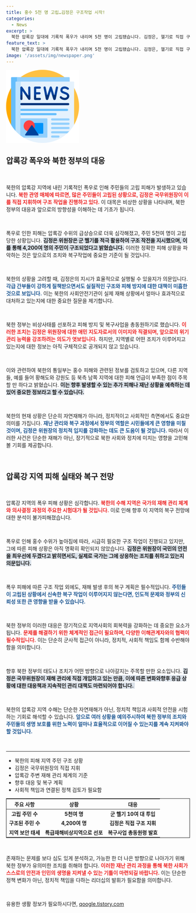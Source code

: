 ```yaml
---
title: 홍수 5천 명 고립…김정은 구조작업 시작!
categories:
  - News
excerpt: >
  북한 압록강 일대에 기록적 폭우가 내리며 5천 명이 고립됐습니다. 김정은, 헬기로 직접 구조 지휘 중 강력한 간부 질책! 과연 무사히 구조될 수 있을까요?
feature_text: >
  북한 압록강 일대에 기록적 폭우가 내리며 5천 명이 고립됐습니다. 김정은, 헬기로 직접 구조 지휘 중 강력한 간부 질책! 과연 무사히 구조될 수 있을까요?
image: '/assets/img/newspaper.png'
---
```


<p><img src="/assets/img/newspaper.png" alt="kimp 속보" /></p>

<h2 data-ke-size="size26">압록강 폭우와 북한 정부의 대응</h2>

<p data-ke-size="size16">&nbsp;</p>

<p>북한의 압록강 지역에 내린 기록적인 폭우로 인해 주민들의 고립 피해가 발생하고 있습니다. <b><span style="color: #ee2323;">북한 관영 매체에 따르면, 많은 주민들이 고립된 상황으로, 김정은 국무위원장이 이를 직접 지휘하며 구조 작업을 진행하고 있다.</span></b> 이 대목은 비상한 상황을 나타내며, 북한 정부의 대응과 앞으로의 방향성을 이해하는 데 기초가 됩니다. </p>

<p data-ke-size="size16">&nbsp;</p>

<p>폭우로 인한 피해는 압록강 수위의 급상승으로 더욱 심각해졌고, 주민 5천여 명이 고립당한 상황입니다. <b><span style="background-color: #21538527;">김정은 위원장은 군 헬기를 적극 활용하여 구조 작전을 지시했으며, 이를 통해 4,200여 명의 주민이 구조되었다고 밝혔습니다.</span></b> 이러한 정확한 피해 상황을 파악하는 것은 앞으로의 조치와 복구작업에 중요한 기준이 될 것입니다. </p>

<p data-ke-size="size16">&nbsp;</p>

<p>북한의 상황을 고려할 때, 김정은의 지시가 효율적으로 실행될 수 있을지가 의문입니다. <b><span style="color: #1a5490;">각급 간부들이 강하게 질책받으면서도 실질적인 구조와 피해 방지에 대한 대책이 미흡한 것으로 보입니다.</span></b> 이는 북한의 사회안전기관이 실제 재해 상황에서 얼마나 효과적으로 대처하고 있는지에 대한 중요한 질문을 제기합니다. </p>

<p data-ke-size="size16">&nbsp;</p>

<p>북한 정부는 비상사태를 선포하고 피해 방지 및 복구사업을 총동원하기로 했습니다. <b><span style="color: #ee2323;">이러한 조치는 김정은 위원장에 대한 애민 지도자로서의 이미지와 직결되며, 앞으로의 위기 관리 능력을 강조하려는 의도가 엿보입니다.</span></b> 하지만, 지역별로 어떤 조치가 이루어지고 있는지에 대한 정보는 아직 구체적으로 공개되지 않고 있습니다. </p>

<p data-ke-size="size16">&nbsp;</p>

<p>이와 관련하여 북한의 통일부는 홍수 피해와 관련된 정보를 검토하고 있으며, 다른 지역들, 예를 들어 황해도와 강원도 등 북측 남쪽 지역에 대한 피해 언급이 부족한 점이 주목할 만 하다고 밝혔습니다. <b><span style="background-color: #21538527;">이는 향후 발생할 수 있는 추가 피해나 재난 상황을 예측하는 데 있어 중요한 정보라고 할 수 있습니다.</span></b> </p>

<p data-ke-size="size16">&nbsp;</p>

<p>북한의 현재 상황은 단순히 자연재해가 아니라, 정치적이고 사회적인 측면에서도 중요한 의미를 가집니다. <b><span style="color: #1a5490;">재난 관리와 복구 과정에서 정부의 역할은 시민들에게 큰 영향을 미칠 것이며, 김정은 위원장의 정치적 입지를 강화하는 데도 큰 도움이 될 것입니다.</span></b> 따라서 이러한 사건은 단순한 재해가 아닌, 장기적으로 북한 사회와 정치에 미치는 영향을 고민해 볼 기회를 제공합니다.</p>

<p data-ke-size="size16">&nbsp;</p>

<h2 data-ke-size="size26">압록강 지역 피해 실태와 복구 전망</h2>

<p data-ke-size="size16">&nbsp;</p>

<p>압록강 지역의 폭우 피해 상황은 심각합니다. <b><span style="color: #ee2323;">북한의 수해 지역은 국가의 재해 관리 체계와 의사결정 과정의 주요한 시험대가 될 것입니다.</span></b> 이로 인해 향후 이 지역의 복구 전망에 대한 분석이 불가피해졌습니다. </p>

<p data-ke-size="size16">&nbsp;</p>

<p>폭우로 인해 홍수 수위가 높아짐에 따라, 시급히 필요한 구조 작업이 진행되고 있지만, 그에 따른 피해 상황은 아직 명확히 확인되지 않았습니다. <b><span style="background-color: #21538527;">김정은 위원장이 국민의 안전을 최우선에 두겠다고 밝히면서도, 실제로 국가는 그에 상응하는 조치를 취하고 있는지 의문입니다.</span></b> </p>

<p data-ke-size="size16">&nbsp;</p>

<p>폭우 피해에 따른 구조 작업 외에도, 재해 발생 후의 복구 계획은 필수적입니다. <b><span style="color: #1a5490;">주민들이 고립된 상황에서 신속한 복구 작업이 이루어지지 않는다면, 인도적 문제와 정부의 신뢰성 또한 큰 영향을 받을 수 있습니다.</span></b> </p>

<p data-ke-size="size16">&nbsp;</p>

<p>북한 정부의 이러한 대응은 장기적으로 지역사회의 회복력을 강화하는 데 중요한 요소가 됩니다. <b><span style="color: #ee2323;">문제를 해결하기 위한 체계적인 접근이 필요하며, 다양한 이해관계자와의 협력이 필수적입니다.</span></b> 이는 단순히 군사적 접근이 아니라, 정치적, 사회적 책임도 함께 수반해야 함을 의미합니다. </p>

<p data-ke-size="size16">&nbsp;</p>

<p>향후 북한 정부의 태도나 조치가 어떤 방향으로 나아갈지는 주목할 만한 요소입니다. <b><span style="background-color: #21538527;">김정은 국무위원장이 재해 관리에 직접 개입하고 있는 만큼, 이에 따른 변화와향후 응급 상황에 대한 대응책과 지속적인 관리 대책도 마련되어야 합니다. </span></b> </p>

<p data-ke-size="size16">&nbsp;</p>

<p>북한의 압록강 지역 수해는 단순한 자연재해가 아닌, 정치적 책임과 사회적 안전을 시험하는 기회로 해석할 수 있습니다. <b><span style="color: #1a5490;">앞으로 여러 상황을 예의주시하여 북한 정부의 조치와 주민들의 생명 보호를 위한 노력이 얼마나 효율적으로 이어질 수 있는지를 계속 지켜봐야 할 것입니다.</span></b></p>

<p data-ke-size="size16">&nbsp;</p>

<hr>

<ul>
    <li>북한의 피해 지역 주민 구조 상황</li>
    <li>김정은 국무위원장의 직접 지휘</li>
    <li>압록강 주변 재해 관리 체계의 기준</li>
    <li>향후 대응 및 복구 계획</li>
    <li>사회적 책임과 연결된 정책 검토가 필요함</li>
</ul>

<table style="width: 100%; border: 1px solid;">
    <thead>
        <tr>
            <th style="text-align: center;"><b>주요 사항</b></th>
            <th style="text-align: center;"><b>상황</b></th>
            <th style="text-align: center;"><b>대응</b></th>
        </tr>
    </thead>
    <tbody>
        <tr>
            <td style="text-align: center; height: 17px;"><b>고립 주민 수</b></td>
            <td style="text-align: center; height: 17px;"><b>5천여 명</b></td>
            <td style="text-align: center; height: 17px;"><b>군 헬기 10여 대 투입</b></td>
        </tr>
        <tr>
            <td style="text-align: center; height: 17px;"><b>구조된 주민 수</b></td>
            <td style="text-align: center; height: 17px;"><b>4,200여 명</b></td>
            <td style="text-align: center; height: 17px;"><b>김정은 직접 구조 지휘</b></td>
        </tr>
        <tr>
            <td style="text-align: center; height: 17px;"><b>지역 보안 태세</b></td>
            <td style="text-align: center; height: 17px;"><b>특급재해비상지역으로 선포</b></td>
            <td style="text-align: center; height: 17px;"><b>복구사업 총동원령 발효</b></td>
        </tr>
    </tbody>
</table>

<p data-ke-size="size16">&nbsp;</p>

<p>존재하는 문제를 보다 심도 있게 분석하고, 가능한 한 더 나은 방향으로 나아가기 위해 북한 정부가 유의미한 조치를 취해야 합니다. <b><span style="color: #ee2323;">이러한 재난 관리 과정을 통해 북한 사회가 스스로의 안전과 인민의 생명을 지켜낼 수 있는 기틀이 마련되길 바랍니다.</span></b> 이는 단순한 정책 변화가 아닌, 정치적 책임을 다하는 리더십의 발휘가 필요함을 의미합니다. </p>

<p data-ke-size="size16">&nbsp;</p>
유용한 생활 정보가 필요하시다면, <a href="https://qoogle.tistory.com" rel="dofollow">qoogle.tistory.com</a>


